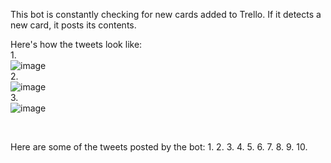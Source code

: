 This bot is constantly checking for new cards added to Trello. If it detects a new card, it posts its contents.

Here's how the tweets look like:  
1.  
![image](https://user-images.githubusercontent.com/53691430/202688494-df81a98a-213d-4490-9647-35fbe763624b.png)  
2.  
![image](https://user-images.githubusercontent.com/53691430/202688601-01ee8a0d-6cbe-42c6-a68b-92b8871d3178.png)  
3.  
![image](https://user-images.githubusercontent.com/53691430/202688229-6ca3676e-bdd1-48a8-9916-5828eb3f29c9.png)

<br/>

Here are some of the tweets posted by the bot:
1. 
2. 
3. 
4. 
5. 
6. 
7. 
8. 
9. 
10. 
